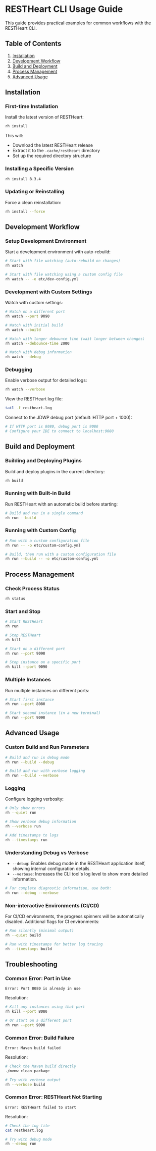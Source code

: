 # RESTHeart CLI Usage Guide

This guide provides practical examples for common workflows with the RESTHeart CLI.

## Table of Contents

1. [Installation](#installation)
2. [Development Workflow](#development-workflow)
3. [Build and Deployment](#build-and-deployment)
4. [Process Management](#process-management)
5. [Advanced Usage](#advanced-usage)

## Installation

### First-time Installation

Install the latest version of RESTHeart:

```bash
rh install
```

This will:
- Download the latest RESTHeart release
- Extract it to the `.cache/restheart` directory
- Set up the required directory structure

### Installing a Specific Version

```bash
rh install 8.3.4
```

### Updating or Reinstalling

Force a clean reinstallation:

```bash
rh install --force
```

## Development Workflow

### Setup Development Environment

Start a development environment with auto-rebuild:

```bash
# Start with file watching (auto-rebuild on changes)
rh watch

# Start with file watching using a custom config file
rh watch -- -o etc/dev-config.yml
```

### Development with Custom Settings

Watch with custom settings:

```bash
# Watch on a different port
rh watch --port 9090

# Watch with initial build
rh watch --build

# Watch with longer debounce time (wait longer between changes)
rh watch --debounce-time 2000

# Watch with debug information
rh watch --debug
```

### Debugging

Enable verbose output for detailed logs:

```bash
rh watch --verbose
```

View the RESTHeart log file:

```bash
tail -f restheart.log
```

Connect to the JDWP debug port (default: HTTP port + 1000):

```bash
# If HTTP port is 8080, debug port is 9080
# Configure your IDE to connect to localhost:9080
```

## Build and Deployment

### Building and Deploying Plugins

Build and deploy plugins in the current directory:

```bash
rh build
```

### Running with Built-in Build

Run RESTHeart with an automatic build before starting:

```bash
# Build and run in a single command
rh run --build
```

### Running with Custom Config

```bash
# Run with a custom configuration file
rh run -- -o etc/custom-config.yml

# Build, then run with a custom configuration file
rh run --build -- -o etc/custom-config.yml
```

## Process Management

### Check Process Status

```bash
rh status
```

### Start and Stop

```bash
# Start RESTHeart
rh run

# Stop RESTHeart
rh kill

# Start on a different port
rh run --port 9090

# Stop instance on a specific port
rh kill --port 9090
```

### Multiple Instances

Run multiple instances on different ports:

```bash
# Start first instance
rh run --port 8080

# Start second instance (in a new terminal)
rh run --port 9090
```

## Advanced Usage

### Custom Build and Run Parameters

```bash
# Build and run in debug mode
rh run --build --debug

# Build and run with verbose logging
rh run --build --verbose
```

### Logging

Configure logging verbosity:

```bash
# Only show errors
rh --quiet run

# Show verbose debug information
rh --verbose run

# Add timestamps to logs
rh --timestamps run
```

### Understanding Debug vs Verbose

- `--debug`: Enables debug mode in the RESTHeart application itself, showing internal configuration details.
- `--verbose`: Increases the CLI tool's log level to show more detailed information.

```bash
# For complete diagnostic information, use both:
rh run --debug --verbose
```

### Non-interactive Environments (CI/CD)

For CI/CD environments, the progress spinners will be automatically disabled. Additional flags for CI environments:

```bash
# Run silently (minimal output)
rh --quiet build

# Run with timestamps for better log tracing
rh --timestamps build
```

## Troubleshooting

### Common Error: Port in Use

```
Error: Port 8080 is already in use
```

Resolution:
```bash
# Kill any instances using that port
rh kill --port 8080

# Or start on a different port
rh run --port 9090
```

### Common Error: Build Failure

```
Error: Maven build failed
```

Resolution:
```bash
# Check the Maven build directly
./mvnw clean package

# Try with verbose output
rh --verbose build
```

### Common Error: RESTHeart Not Starting

```
Error: RESTHeart failed to start
```

Resolution:
```bash
# Check the log file
cat restheart.log

# Try with debug mode
rh --debug run
```
